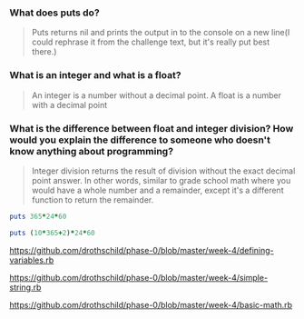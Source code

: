 ### What does puts do?
> Puts returns nil and prints the output in to the console on a new line(I could rephrase it from the challenge text, but it's really put best there.)

### What is an integer and what is a float?
> An integer is a number without a decimal point. A float is a number with a decimal point

### What is the difference between float and integer division? How would you explain the difference to someone who doesn't know anything about programming?
> Integer division returns the result of division without the exact decimal point answer. In other words, similar to grade school math where you would have a whole number and a remainder, except it's a different function to return the remainder.

```ruby
puts 365*24*60
```

```ruby
puts (10*365+2)*24*60
```
https://github.com/drothschild/phase-0/blob/master/week-4/defining-variables.rb

https://github.com/drothschild/phase-0/blob/master/week-4/simple-string.rb

https://github.com/drothschild/phase-0/blob/master/week-4/basic-math.rb